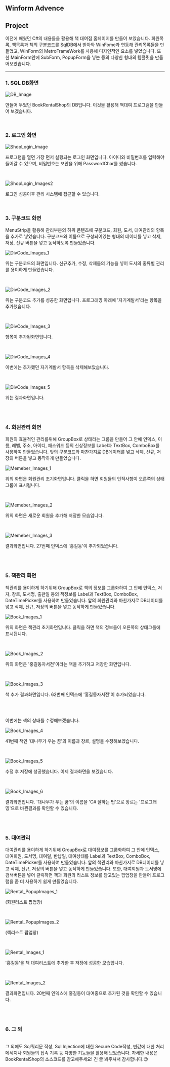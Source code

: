 ## Winform Advence

## Project
이전에 배웠던 C#의 내용들을 활용해 책 대여점 홈페이지를 만들어 보았습니다. 회원목록, 책목록과 책의 구분코드를 SqlDB에서 받아와 WinFome과 연동해 관리목록들을 만들었고, 
WinForm의 MetroFrameWork를 사용해 디자인적인 요소를 넣었습니다. 또한 MainForm안에 SubForm, PopupForm을 넣는 등의 다양한 형태의 템플릿을 만들어보았습니다.


-----------

### 1. SQL DB화면

![DB_Image](https://github.com/zizi0308/StudyDesktopApp/blob/main/images/img_20210319_100324_001.png)

만들어 두었던 BookRentalShop의 DB입니다. 이것을 활용해 책대여 프로그램을 만들어 보겠습니다.

<br/>

### 2. 로그인 화면
![ShopLogin_Image](https://github.com/zizi0308/StudyDesktopApp/blob/main/images/img_20210319_100344_001.png)

프로그램을 열면 가장 먼저 실행되는 로그인 화면입니다. 아이디와 비밀번호를 입력해야 들어갈 수 있으며, 비밀번호는 보안을 위해 PasswordChar를 썼습니다.

<br/>

![ShopLogin_Images2](https://github.com/zizi0308/StudyDesktopApp/blob/main/images/img_20210319_170322_001.png)

로그인 성공이후 관리 시스템에 접근할 수 있습니다.

<br/>


### 3. 구분코드 화면
MenuStrip을 활용해 관리부분의 하위 콘텐츠에 구분코드, 회원, 도서, 대여관리의 항목을 추가로 넣었습니다. 구분코드와 이름으로 구성되어있는 형태의 데이터를 넣고 삭제, 저장, 신규 버튼을 넣고 동작하도록 만들었습니다. 


![DivCode_Images_1](https://github.com/zizi0308/StudyDesktopApp/blob/main/images/img_20210319_170324_001.png)

위는 구분코드의 화면입니다. 신규추가, 수정, 삭제들의 기능을 넣어 도서의 종류별 관리를 용이하게 만들었습니다.

<br/>

![DivCode_Images_2](https://github.com/zizi0308/StudyDesktopApp/blob/main/images/img_20210319_170327_001.png)

위는 구분코드 추가를 성공한 화면입니다. 프로그래밍 아래에 '자기계발서'라는 항목을 추가했습니다.

<br/>

![DivCode_Images_3](https://github.com/zizi0308/StudyDesktopApp/blob/main/images/img_20210319_170330_001.png)

항목이 추가된화면입니다.

<br/>

![DivCode_Images_4](https://github.com/zizi0308/StudyDesktopApp/blob/main/images/img_20210319_170352_001.png)

이번에는 추가했던 자기계발서 항목을 삭제해보았습니다.

<br/>

![DivCode_Images_5](https://github.com/zizi0308/StudyDesktopApp/blob/main/images/img_20210319_170300_001.png)

위는 결과화면입니다.


<br/>
<br/>

### 4. 회원관리 화면
회원의 효율적인 관리를위해 GroupBox로 상태라는 그룹을 만들어 그 안에 인덱스, 이름, 레벨, 주소, 아이디, 패스워드 등의 신상정보를 Label과 TextBox, ComboBox를 사용하여 만들었습니다.
앞의 구분코드와 마찬가지로 DB데이터를 넣고 삭제, 신규, 저장의 버튼을 넣고 동작하게 만들었습니다.


![Memeber_Images_1](https://github.com/zizi0308/StudyDesktopApp/blob/main/images/img_20210319_100325_001.png)

위의 화면은 회원관리 초기화면입니다. 클릭을 하면 회원들의 인적사항이 오른쪽의 상태그룹에 표시됩니다.

<br/>

![Memeber_Images_2](https://github.com/zizi0308/StudyDesktopApp/blob/main/images/img_20210319_180330_001.png)

위의 화면은 새로운 회원을 추가해 저장한 모습입니다.

<br/>

![Memeber_Images_3](https://github.com/zizi0308/StudyDesktopApp/blob/main/images/img_20210319_180354_001.png)

결과화면입니다. 27번째 인덱스에 '홍길동'이 추가되었습니다.

<br/>
<br/>

### 5. 책관리 화면
책관리를 용이하게 하기위해 GroupBox로 책의 정보를 그룹화하여 그 안에 인덱스, 저자, 장르, 도서명, 출판일 등의 책정보를 Label과 TextBox, ComboBox, DateTimePicker를 사용하여 만들었습니다.
앞의 회원관리와 마찬가지로 DB데이터를 넣고 삭제, 신규, 저장의 버튼을 넣고 동작하게 만들었습니다.



![Book_Images_1](https://github.com/zizi0308/StudyDesktopApp/blob/main/images/img_20210319_100315_001.png)

위의 화면은 책관리 초기화면입니다. 클릭을 하면 책의 정보들이 오른쪽의 상태그룹에 표시됩니다.

<br/>

![Book_Images_2](https://github.com/zizi0308/StudyDesktopApp/blob/main/images/img_20210319_180304_001.png)

위의 화면은 '홍길동자서전'이라는 책을 추가하고 저장한 화면입니다.

<br/>

![Book_Images_3](https://github.com/zizi0308/StudyDesktopApp/blob/main/images/img_20210319_180357_001.png)

책 추가 결과화면입니다. 62번째 인덱스에 '홍길동자서전'이 추가되었습니다.

<br/>
<br/>

이번에는 책의 상태를 수정해보겠습니다.

![Book_Images_4](https://github.com/zizi0308/StudyDesktopApp/blob/main/images/img_20210319_180354_002.png)

41번째 책인 '대나무가 우는 꿈'의 이름과 장르, 설명을 수정해보겠습니다.

<br/>

![Book_Images_5](https://github.com/zizi0308/StudyDesktopApp/blob/main/images/img_20210319_180308_001.png)

수정 후 저장에 성공했습니다. 이제 결과화면을 보겠습니다.

<br/>

![Book_Images_6](https://github.com/zizi0308/StudyDesktopApp/blob/main/images/img_20210319_180339_001.png)

결과화면입니다. '대나무가 우는 꿈'의 이름을 'C# 잘하는 법'으로 장르는 '프로그래밍'으로 바뀐결과를 확인할 수 있습니다.

<br/>
<br/>

### 5. 대여관리
대여관리를 용이하게 하기위해 GroupBox로 대여정보를 그룹화하여 그 안에 인덱스, 대여회원, 도서명, 대여일, 반납일, 대여상태를 Label과 TextBox, ComboBox, DateTimePicker를 사용하여 만들었습니다. 앞의 책관리와 마찬가지로 DB데이터를 넣고 삭제, 신규, 저장의 버튼을 넣고 동작하게 만들었습니다. 또한, 대여회원과 도서명에 검색버튼을 넣어 클릭하면 책과 회원의 리스트 정보를 담고있는 팝업창을 만들어 프로그램을 좀 더 사용하기 쉽게 만들었습니다. 


![Rental_PopupImages_1](https://github.com/zizi0308/StudyDesktopApp/blob/main/images/img_20210319_180300_001.png)

(회원리스트 팝업창)

<br/>

![Rental_PopupImages_2](https://github.com/zizi0308/StudyDesktopApp/blob/main/images/img_20210319_180357_002.png)

(책리스트 팝업창)

<br/>

![Rental_Images_1](https://github.com/zizi0308/StudyDesktopApp/blob/main/images/img_20210319_180348_001.png)

'홍길동'을 책 대여리스트에 추가한 후 저장에 성공한 모습입니다.

<br/>

![Rental_Images_2](https://github.com/zizi0308/StudyDesktopApp/blob/main/images/img_20210319_180328_001.png)

결과화면입니다. 20번째 인덱스에 홍길동이 대여중으로 추가된 것을 확인할 수 있습니다.

<br/>
<br/>

### 6. 그 외
<br/>
그 외에도 Sql쿼리문 작성, Sql Injection에 대한 Secure Code작성, 빈값에 대한 처리 메세지나 회원들의 접속 기록 등 다양한 기능들을 활용해 보았습니다. 자세한 내용은 BookRentalShop의 소스코드를 참고해주세요! 긴 글 봐주셔서 감사합니다.😉
















